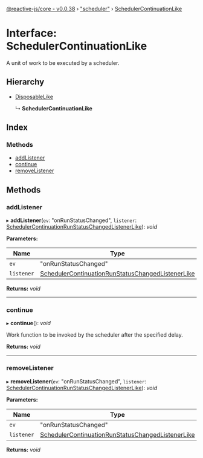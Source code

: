 [@reactive-js/core - v0.0.38](../README.md) › ["scheduler"](../modules/_scheduler_.md) › [SchedulerContinuationLike](_scheduler_.schedulercontinuationlike.md)

# Interface: SchedulerContinuationLike

A unit of work to be executed by a scheduler.

## Hierarchy

* [DisposableLike](_disposable_.disposablelike.md)

  ↳ **SchedulerContinuationLike**

## Index

### Methods

* [addListener](_scheduler_.schedulercontinuationlike.md#addlistener)
* [continue](_scheduler_.schedulercontinuationlike.md#continue)
* [removeListener](_scheduler_.schedulercontinuationlike.md#removelistener)

## Methods

###  addListener

▸ **addListener**(`ev`: "onRunStatusChanged", `listener`: [SchedulerContinuationRunStatusChangedListenerLike](_scheduler_.schedulercontinuationrunstatuschangedlistenerlike.md)): *void*

**Parameters:**

Name | Type |
------ | ------ |
`ev` | "onRunStatusChanged" |
`listener` | [SchedulerContinuationRunStatusChangedListenerLike](_scheduler_.schedulercontinuationrunstatuschangedlistenerlike.md) |

**Returns:** *void*

___

###  continue

▸ **continue**(): *void*

Work function to be invoked by the scheduler after the specified delay.

**Returns:** *void*

___

###  removeListener

▸ **removeListener**(`ev`: "onRunStatusChanged", `listener`: [SchedulerContinuationRunStatusChangedListenerLike](_scheduler_.schedulercontinuationrunstatuschangedlistenerlike.md)): *void*

**Parameters:**

Name | Type |
------ | ------ |
`ev` | "onRunStatusChanged" |
`listener` | [SchedulerContinuationRunStatusChangedListenerLike](_scheduler_.schedulercontinuationrunstatuschangedlistenerlike.md) |

**Returns:** *void*
